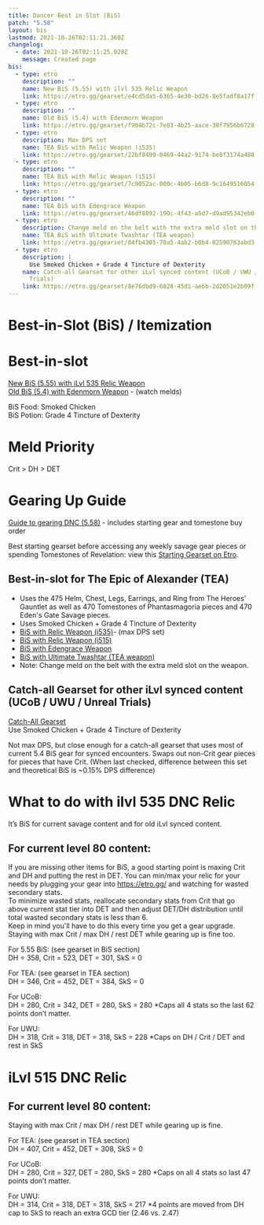 ```yaml
---
title: Dancer Best in Slot (BiS)
patch: "5.58"
layout: bis
lastmod: 2021-10-26T02:11:21.360Z
changelog:
  - date: 2021-10-26T02:11:25.028Z
    message: Created page
bis:
  - type: etro
    description: ""
    name: New BiS (5.55) with ilvl 535 Relic Weapon
    link: https://etro.gg/gearset/e4cd5da5-6365-4e30-bd26-8e5fadf8a17f
  - type: etro
    description: ""
    name: Old BiS (5.4) with Edenmorn Weapon
    link: https://etro.gg/gearset/f904b72c-7e83-4b25-aace-38f7956b6728
  - type: etro
    description: Max DPS set
    name: TEA BiS with Relic Weapon (i535)
    link: https://etro.gg/gearset/22bf8499-0469-44a2-9174-be8f3174a488
  - type: etro
    description: ""
    name: TEA BiS with Relic Weapon (i515)
    link: https://etro.gg/gearset/7c9052ac-000c-4b05-b6d8-9c1649516054
  - type: etro
    description: ""
    name: TEA BiS with Edengrace Weapon
    link: https://etro.gg/gearset/46df8892-190c-4f43-a5d7-d9ad95342eb0
  - type: etro
    description: Change meld on the belt with the extra meld slot on the weapon
    name: TEA BiS with Ultimate Twashtar (TEA weapon)
    link: https://etro.gg/gearset/04fb4305-78a5-4ab2-b0b4-02590763abd3
  - type: etro
    description: |
      Use Smoked Chicken + Grade 4 Tincture of Dexterity
    name: Catch-all Gearset for other iLvl synced content (UCoB / UWU / Unreal
      Trials)
    link: https://etro.gg/gearset/8e76dbd9-6828-45d1-ae6b-2d2051e2b09f
---
```

# Best-in-Slot (BiS) / Itemization

# Best-in-slot

[New BiS (5.55) with iLvl 535 Relic Weapon](https://etro.gg/gearset/e4cd5da5-6365-4e30-bd26-8e5fadf8a17f) \
[Old BiS (5.4) with Edenmorn Weapon](https://etro.gg/gearset/f904b72c-7e83-4b25-aace-38f7956b6728) - (watch melds)

BiS Food: Smoked Chicken\
BiS Potion: Grade 4 Tincture of Dexterity  

# Meld Priority

Crit > DH > DET

# Gearing Up Guide

[Guide to gearing DNC (5.58)](https://docs.google.com/document/d/1FPD-xboF_kWqynF9zXJdijOyYJkVjHjMhBbRg11apd4/edit?usp=sharing) - includes starting gear and tomestone buy order

Best starting gearset before accessing any weekly savage gear pieces or spending Tomestones of Revelation: view this [Starting Gearset on Etro](https://etro.gg/gearset/702816d1-c9ef-4ee1-836f-6e9a751b9673).

## Best-in-slot for The Epic of Alexander (TEA)

* Uses the 475 Helm, Chest, Legs, Earrings, and Ring from The Heroes' Gauntlet as well as 470 Tomestones of Phantasmagoria pieces and 470 Eden's Gate Savage pieces.  
* Uses Smoked Chicken + Grade 4 Tincture of Dexterity  
* [BiS with Relic Weapon (i535)](https://etro.gg/gearset/22bf8499-0469-44a2-9174-be8f3174a488)- (max DPS set)  
* [BiS with Relic Weapon (i515)](https://etro.gg/gearset/7c9052ac-000c-4b05-b6d8-9c1649516054)  
* [BiS with Edengrace Weapon](https://etro.gg/gearset/46df8892-190c-4f43-a5d7-d9ad95342eb0)
* [BiS with Ultimate Twashtar (TEA weapon)](https://etro.gg/gearset/04fb4305-78a5-4ab2-b0b4-02590763abd3)
* Note: Change meld on the belt with the extra meld slot on the weapon. 

## Catch-all Gearset for other iLvl synced content (UCoB / UWU / Unreal Trials)

[Catch-All Gearset](https://etro.gg/gearset/8e76dbd9-6828-45d1-ae6b-2d2051e2b09f) \
Use Smoked Chicken + Grade 4 Tincture of Dexterity

Not max DPS, but close enough for a catch-all gearset that uses most of current 5.4 BiS gear for synced encounters. Swaps out non-Crit gear pieces for pieces that have Crit. (When last checked, difference between this set and theoretical BiS is ~0.15% DPS difference)

# What to do with ilvl 535 DNC Relic

It’s BiS for current savage content and for old iLvl synced content.

## For current level 80 content:

If you are missing other items for BiS, a good starting point is maxing Crit and DH and putting the rest in DET. You can min/max your relic for your needs by plugging your gear into <https://etro.gg/> and watching for wasted secondary stats.\
To minimize wasted stats, reallocate secondary stats from Crit that go above current stat tier into DET and then adjust DET/DH distribution until total wasted secondary stats is less than 6.\
Keep in mind you'll have to do this every time you get a gear upgrade. Staying with max Crit / max DH / rest DET while gearing up is fine too.

For 5.55 BiS: (see gearset in BiS section)\
DH = 358, Crit = 523, DET = 301, SkS = 0

For TEA: (see gearset in TEA section)\
DH = 346, Crit = 452, DET = 384, SkS = 0

For UCoB:\
DH = 280, Crit = 342, DET = 280, SkS = 280 *Caps all 4 stats so the last 62 points don’t matter. 

For UWU:\
DH = 318, Crit = 318, DET = 318, SkS = 228 *Caps on DH / Crit / DET and rest in SkS

# iLvl 515 DNC Relic

## For current level 80 content:

Staying with max Crit / max DH / rest DET while gearing up is fine.

For TEA: (see gearset in TEA section)\
DH = 407, Crit = 452, DET = 308, SkS = 0 

For UCoB:\
DH = 280, Crit = 327, DET = 280, SkS = 280 *Caps on all 4 stats so last 47 points don’t matter. 

For UWU:\
DH = 314, Crit = 318, DET = 318, SkS = 217 *4 points are moved from DH cap to SkS to reach an extra GCD tier (2.46 vs. 2.47)